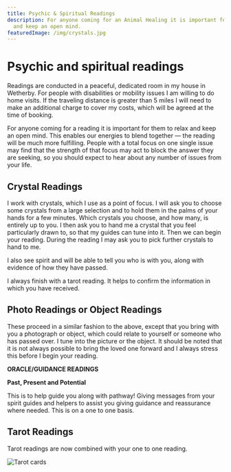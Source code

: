 ```yaml
---
title: Psychic & Spiritual Readings
description: For anyone coming for an Animal Healing it is important for them to relax
  and keep an open mind.
featuredImage: /img/crystals.jpg
---
```

# Psychic and spiritual readings

Readings are conducted in a peaceful, dedicated room in my house in Wetherby. For people with disabilities or mobility issues I am willing to do home visits. If the traveling distance is greater than 5 miles I will need to make an additional charge to cover my costs, which will be agreed at the time of booking.

For anyone coming for a reading it is important for them to relax and keep an open mind. This enables our energies to blend together — the reading will be much more fulfilling. People with a total focus on one single issue may find that the strength of that focus may act to block the answer they are seeking, so you should expect to hear about any number of issues from your life.

## Crystal Readings

I work with crystals, which I use as a point of focus. I will ask you to choose some crystals from a large selection and to hold them in the palms of your hands for a few minutes. Which crystals you choose, and how many, is entirely up to you. I then ask you to hand me a crystal that you feel particularly drawn to, so that my guides can tune into it. Then we can begin your reading. During the reading I may ask you to pick further crystals to hand to me.

I also see spirit and will be able to tell you who is with you, along with evidence of how they have passed.

I always finish with a tarot reading. It helps to confirm the information in which you have received.

## Photo Readings or Object Readings

These proceed in a similar fashion to the above, except that you bring with you a photograph or object, which could relate to yourself or someone who has passed over. I tune into the picture or the object. It should be noted that it is not always possible to bring the loved one forward and I always stress this before I begin your reading.

**ORACLE/GUIDANCE READINGS**

**Past, Present and Potential**

This is to help guide you along with pathway!  Giving messages from your spirit guides and helpers to assist you giving guidance and reassurance where needed. This is on a one to one basis. 

## Tarot Readings

Tarot readings are now combined with your one to one reading.

![Tarot cards](/img/tarot.jpg "Tarot cards")
